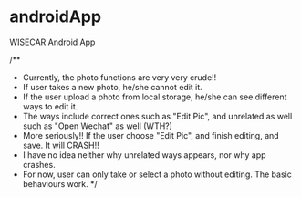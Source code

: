 
# androidApp
WISECAR Android App


/** 
 * Currently, the photo functions are very very crude!!
 * If user takes a new photo, he/she cannot edit it.
 * If the user upload a photo from local storage, he/she can see different ways to edit it.
 * The ways include correct ones such as "Edit Pic", and unrelated as well such as "Open Wechat" as well (WTH?)
 * More seriously!! If the user choose "Edit Pic", and finish editing, and save. It will CRASH!!
 * I have no idea neither why unrelated ways appears, nor why app crashes.
 * For now, user can only take or select a photo without editing. The basic behaviours work.
 */
